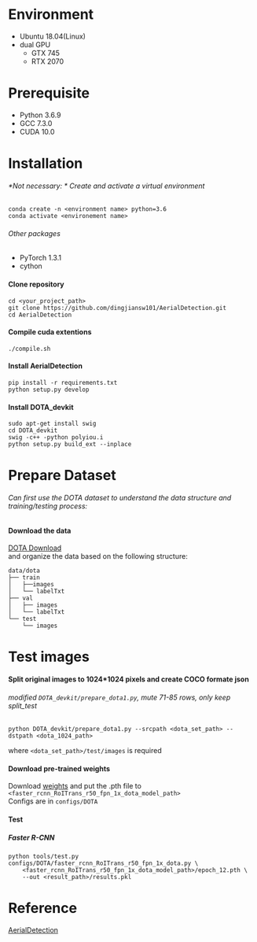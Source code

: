 # Environment
+ Ubuntu 18.04(Linux)
+ dual GPU
  - GTX 745
  - RTX 2070

# Prerequisite
+ Python 3.6.9
+ GCC 7.3.0
+ CUDA 10.0

# Installation
###### *Not necessary: * Create and activate a virtual environment 
```
conda create -n <environment name> python=3.6
conda activate <environement name>
```
###### Other packages  
+ PyTorch 1.3.1
+ cython

#### Clone repository
```
cd <your_project_path>  
git clone https://github.com/dingjiansw101/AerialDetection.git  
cd AerialDetection
```

#### Compile cuda extentions
```
./compile.sh
```

#### Install AerialDetection
```
pip install -r requirements.txt
python setup.py develop
```

#### Install DOTA_devkit
```
sudo apt-get install swig
cd DOTA_devkit
swig -c++ -python polyiou.i
python setup.py build_ext --inplace
```

# Prepare Dataset
###### Can first use the DOTA dataset to understand the data structure and training/testing process:
#### Download the data
[DOTA Download](https://captain-whu.github.io/DOTA/dataset.html)  
and organize the data based on the following structure:  
```
data/dota
├── train
│   ├──images
│   └── labelTxt
├── val
│   ├── images
│   └── labelTxt
└── test
    └── images
```

# Test images
#### Split original images to 1024*1024 pixels and create COCO formate json
###### modified `DOTA_devkit/prepare_dota1.py`, mute 71-85 rows, only keep split_test
```
python DOTA_devkit/prepare_dota1.py --srcpath <dota_set_path> --dstpath <dota_1024_path>
```
where `<dota_set_path>/test/images` is required  

#### Download pre-trained weights
Download [weights](https://drive.google.com/drive/folders/1IsVLm7Yrwo18jcx0XjnCzFQQaf1WQEv8) and put the .pth file to `<faster_rcnn_RoITrans_r50_fpn_1x_dota_model_path>`  
Configs are in `configs/DOTA`

#### Test
##### Faster R-CNN
```
python tools/test.py configs/DOTA/faster_rcnn_RoITrans_r50_fpn_1x_dota.py \
    <faster_rcnn_RoITrans_r50_fpn_1x_dota_model_path>/epoch_12.pth \ 
    --out <result_path>/results.pkl
```

# Reference 
[AerialDetection](https://github.com/dingjiansw101/AerialDetection)
